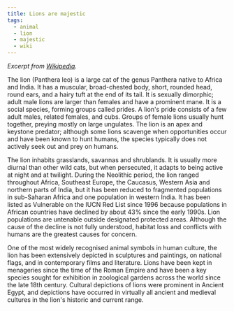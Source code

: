 ```yaml
---
title: Lions are majestic
tags:
  - animal
  - lion
  - majestic
  - wiki
---
```

*Excerpt from [Wikipedia](https://en.wikipedia.org/wiki/Lion).*

The lion (Panthera leo) is a large cat of the genus Panthera native to Africa and India. It has a muscular, broad-chested body, short, rounded head, round ears, and a hairy tuft at the end of its tail. It is sexually dimorphic; adult male lions are larger than females and have a prominent mane. It is a social species, forming groups called prides. A lion's pride consists of a few adult males, related females, and cubs. Groups of female lions usually hunt together, preying mostly on large ungulates. The lion is an apex and keystone predator; although some lions scavenge when opportunities occur and have been known to hunt humans, the species typically does not actively seek out and prey on humans.

The lion inhabits grasslands, savannas and shrublands. It is usually more diurnal than other wild cats, but when persecuted, it adapts to being active at night and at twilight. During the Neolithic period, the lion ranged throughout Africa, Southeast Europe, the Caucasus, Western Asia and northern parts of India, but it has been reduced to fragmented populations in sub-Saharan Africa and one population in western India. It has been listed as Vulnerable on the IUCN Red List since 1996 because populations in African countries have declined by about 43% since the early 1990s. Lion populations are untenable outside designated protected areas. Although the cause of the decline is not fully understood, habitat loss and conflicts with humans are the greatest causes for concern.

One of the most widely recognised animal symbols in human culture, the lion has been extensively depicted in sculptures and paintings, on national flags, and in contemporary films and literature. Lions have been kept in menageries since the time of the Roman Empire and have been a key species sought for exhibition in zoological gardens across the world since the late 18th century. Cultural depictions of lions were prominent in Ancient Egypt, and depictions have occurred in virtually all ancient and medieval cultures in the lion's historic and current range.